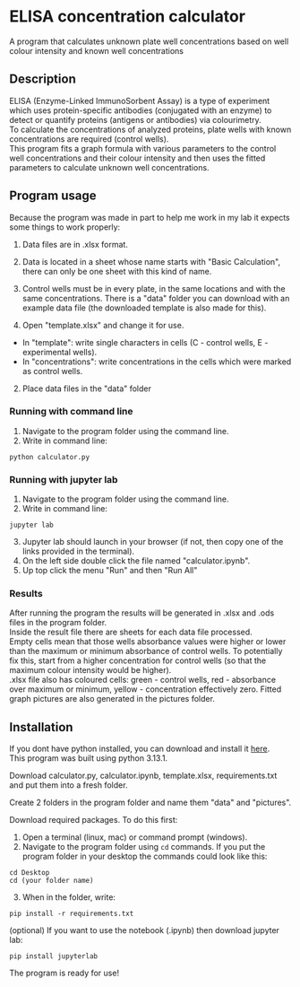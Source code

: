 # ELISA concentration calculator
A program that calculates unknown plate well concentrations based on well colour intensity and known well concentrations

## Description
ELISA (Enzyme-Linked ImmunoSorbent Assay) is a type of experiment which uses protein-specific antibodies (conjugated with an enzyme) to detect or quantify proteins (antigens or antibodies) via colourimetry.  
To calculate the concentrations of analyzed proteins, plate wells with known concentrations are required (control wells).  
This program fits a graph formula with various parameters to the control well concentrations and their colour intensity and then uses the fitted parameters to calculate unknown well concentrations.  

## Program usage
Because the program was made in part to help me work in my lab it expects some things to work properly:
1. Data files are in .xlsx format.
2. Data is located in a sheet whose name starts with "Basic Calculation", there can only be one sheet with this kind of name.
3. Control wells must be in every plate, in the same locations and with the same concentrations.
There is a "data" folder you can download with an example data file (the downloaded template is also made for this).  

1. Open "template.xlsx" and change it for use.
+ In "template": write single characters in cells (C - control wells, E - experimental wells).
+ In "concentrations": write concentrations in the cells which were marked as control wells.

2. Place data files in the "data" folder

### Running with command line
1. Navigate to the program folder using the command line.
2. Write in command line:
```
python calculator.py
```

### Running with jupyter lab
1. Navigate to the program folder using the command line.
2.  Write in command line:
```
jupyter lab
```
3. Jupyter lab should launch in your browser (if not, then copy one of the links provided in the terminal).
4. On the left side double click the file named "calculator.ipynb".
5. Up top click the menu "Run" and then "Run All"

### Results
After running the program the results will be generated in .xlsx and .ods files in the program folder.  
Inside the result file there are sheets for each data file processed.  
Empty cells mean that those wells absorbance values were higher or lower than the maximum or minimum absorbance of control wells. To potentially fix this, start from a higher concentration for control wells (so that the maximum colour intensity would be higher).  
.xlsx file also has coloured cells: green - control wells, red - absorbance over maximum or minimum, yellow - concentration effectively zero.
Fitted graph pictures are also generated in the pictures folder.

## Installation
If you dont have python installed, you can download and install it [here](https://www.python.org/downloads/).  
This program was built using python 3.13.1.  

Download calculator.py, calculator.ipynb, template.xlsx, requirements.txt and put them into a fresh folder.  

Create 2 folders in the program folder and name them "data" and "pictures".

Download required packages. To do this first:  
1. Open a terminal (linux, mac) or command prompt (windows).
2. Navigate to the program folder using `cd` commands. If you put the program folder in your desktop the commands could look like this:
```
cd Desktop
cd (your folder name)
```
3. When in the folder, write:
```
pip install -r requirements.txt
```

(optional) If you want to use the notebook (.ipynb) then download jupyter lab:
```
pip install jupyterlab
```

The program is ready for use!